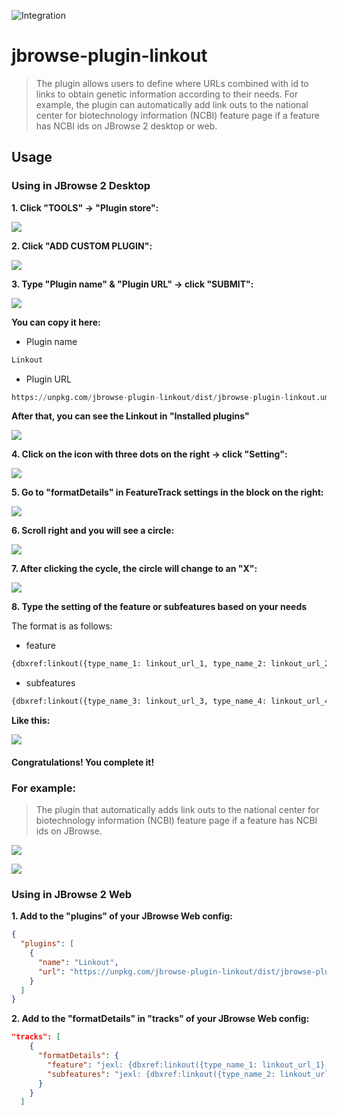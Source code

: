 ![Integration](https://github.com/Chi-HsienChang/jbrowse-plugin-linkout/workflows/Integration/badge.svg?branch=main)

# jbrowse-plugin-linkout

> The plugin allows users to define where URLs combined with id to links to obtain genetic information according to their needs. 
For example, the plugin can automatically add link outs to the national center for biotechnology information (NCBI) feature page if a feature has NCBI ids on JBrowse 2 desktop or web.

## Usage

### Using in JBrowse 2 Desktop

**1. Click "TOOLS" &rarr; "Plugin store":**

![](img/plugin_store_1.png)

**2. Click "ADD CUSTOM PLUGIN":**

![](img/plugin_store_2.png)

**3. Type "Plugin name" & "Plugin URL" &rarr; click "SUBMIT":**

![](img/plugin_store_3.png)

**You can copy it here:**

- Plugin name
```python
Linkout
```
- Plugin URL
```python
https://unpkg.com/jbrowse-plugin-linkout/dist/jbrowse-plugin-linkout.umd.production.min.js
```

**After that, you can see the Linkout in "Installed plugins"**

![](img/plugin_store_4.png)

**4. Click on the icon with three dots on the right &rarr; click "Setting":**

![](img/plugin_store_5.png)


**5. Go to "formatDetails" in FeatureTrack settings in the block on the right:**

![](img/plugin_store_6.png)


**6. Scroll right and you will see a circle:**

![](img/plugin_store_7.png)

**7. After clicking the cycle, the circle will change to an "X":**

![](img/plugin_store_8.png)

**8. Type the setting of the feature or subfeatures based on your needs**

The format is as follows:

- feature
```python
{dbxref:linkout({type_name_1: linkout_url_1, type_name_2: linkout_url_2}, feature)}
```
- subfeatures
```python
{dbxref:linkout({type_name_3: linkout_url_3, type_name_4: linkout_url_4}, feature)}
```

**Like this:**

![](img/plugin_store_9.png)

#### Congratulations! You complete it!

### For example:

> The plugin that automatically adds link outs to the national center for biotechnology information
(NCBI) feature page if a feature has NCBI ids on JBrowse.


![](img/plugin_store_10.png)

![](img/plugin_store_11.png)


### Using in JBrowse 2 Web

**1. Add to the "plugins" of your JBrowse Web config:**

```json
{
  "plugins": [
    {
      "name": "Linkout",
      "url": "https://unpkg.com/jbrowse-plugin-linkout/dist/jbrowse-plugin-linkout.umd.production.min.js"
    }
  ]
}
```

**2. Add to the "formatDetails" in "tracks" of your JBrowse Web config:**

```json
"tracks": [
    {
      "formatDetails": {
        "feature": "jexl: {dbxref:linkout({type_name_1: linkout_url_1}, feature)}",
        "subfeatures": "jexl: {dbxref:linkout({type_name_2: linkout_url_2, type_name_3: linkout_url_3}, feature)}"
      }
    }
  ]
```

